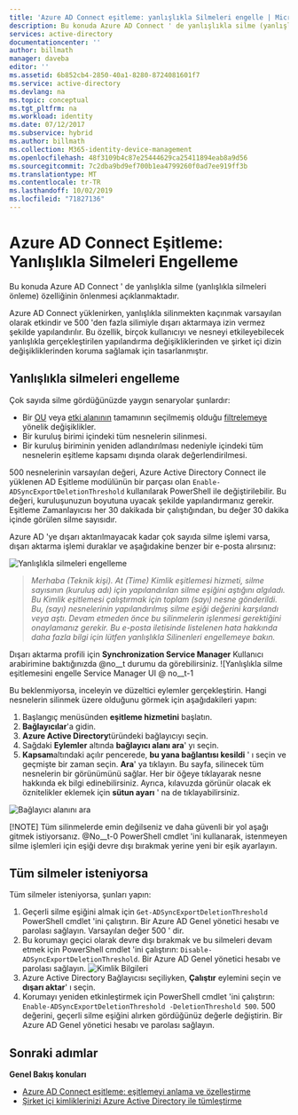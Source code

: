 ```yaml
---
title: 'Azure AD Connect eşitleme: yanlışlıkla Silmeleri engelle | Microsoft Docs'
description: Bu konuda Azure AD Connect ' de yanlışlıkla silme (yanlışlıkla silmeleri önleme) özelliğinin önlenmesi açıklanmaktadır.
services: active-directory
documentationcenter: ''
author: billmath
manager: daveba
editor: ''
ms.assetid: 6b852cb4-2850-40a1-8280-8724081601f7
ms.service: active-directory
ms.devlang: na
ms.topic: conceptual
ms.tgt_pltfrm: na
ms.workload: identity
ms.date: 07/12/2017
ms.subservice: hybrid
ms.author: billmath
ms.collection: M365-identity-device-management
ms.openlocfilehash: 48f3109b4c87e25444629ca25411894eab8a9d56
ms.sourcegitcommit: 7c2dba9bd9ef700b1ea4799260f0ad7ee919ff3b
ms.translationtype: MT
ms.contentlocale: tr-TR
ms.lasthandoff: 10/02/2019
ms.locfileid: "71827136"
---
```

# <a name="azure-ad-connect-sync-prevent-accidental-deletes"></a>Azure AD Connect Eşitleme: Yanlışlıkla Silmeleri Engelleme
Bu konuda Azure AD Connect ' de yanlışlıkla silme (yanlışlıkla silmeleri önleme) özelliğinin önlenmesi açıklanmaktadır.

Azure AD Connect yüklenirken, yanlışlıkla silinmekten kaçınmak varsayılan olarak etkindir ve 500 'den fazla silimiyle dışarı aktarmaya izin vermez şekilde yapılandırılır. Bu özellik, birçok kullanıcıyı ve nesneyi etkileyebilecek yanlışlıkla gerçekleştirilen yapılandırma değişikliklerinden ve şirket içi dizin değişikliklerinden koruma sağlamak için tasarlanmıştır.

## <a name="what-is-prevent-accidental-deletes"></a>Yanlışlıkla silmeleri engelleme
Çok sayıda silme gördüğünüzde yaygın senaryolar şunlardır:

* Bir [OU](how-to-connect-sync-configure-filtering.md#organizational-unitbased-filtering) veya [etki alanının](how-to-connect-sync-configure-filtering.md#domain-based-filtering) tamamının seçilmemiş olduğu [filtrelemeye](how-to-connect-sync-configure-filtering.md) yönelik değişiklikler.
* Bir kuruluş birimi içindeki tüm nesnelerin silinmesi.
* Bir kuruluş biriminin yeniden adlandırılması nedeniyle içindeki tüm nesnelerin eşitleme kapsamı dışında olarak değerlendirilmesi.

500 nesnelerinin varsayılan değeri, Azure Active Directory Connect ile yüklenen AD Eşitleme modülünün bir parçası olan `Enable-ADSyncExportDeletionThreshold` kullanılarak PowerShell ile değiştirilebilir. Bu değeri, kuruluşunuzun boyutuna uyacak şekilde yapılandırmanız gerekir. Eşitleme Zamanlayıcısı her 30 dakikada bir çalıştığından, bu değer 30 dakika içinde görülen silme sayısıdır.

Azure AD 'ye dışarı aktarılmayacak kadar çok sayıda silme işlemi varsa, dışarı aktarma işlemi duraklar ve aşağıdakine benzer bir e-posta alırsınız:

![Yanlışlıkla silmeleri engelleme](./media/how-to-connect-sync-feature-prevent-accidental-deletes/email.png)

> *Merhaba (Teknik kişi). At (Time) Kimlik eşitlemesi hizmeti, silme sayısının (kuruluş adı) için yapılandırılan silme eşiğini aştığını algıladı. Bu Kimlik eşitlemesi çalıştırmak için toplam (sayı) nesne gönderildi. Bu, (sayı) nesnelerinin yapılandırılmış silme eşiği değerini karşılandı veya aştı. Devam etmeden önce bu silinmelerin işlenmesi gerektiğini onaylamanız gerekir. Bu e-posta iletisinde listelenen hata hakkında daha fazla bilgi için lütfen yanlışlıkla Silinenleri engellemeye bakın.*
>
> 

Dışarı aktarma profili için **Synchronization Service Manager** Kullanıcı arabirimine baktığınızda @no__t durumu da görebilirsiniz.
![Yanlışlıkla silme eşitlemesini engelle Service Manager UI @ no__t-1

Bu beklenmiyorsa, inceleyin ve düzeltici eylemler gerçekleştirin. Hangi nesnelerin silinmek üzere olduğunu görmek için aşağıdakileri yapın:

1. Başlangıç menüsünden **eşitleme hizmetini** başlatın.
2. **Bağlayıcılar**'a gidin.
3. **Azure Active Directory**türündeki bağlayıcıyı seçin.
4. Sağdaki **Eylemler** altında **bağlayıcı alanı ara**' yı seçin.
5. **Kapsam**altındaki açılır pencerede, **bu yana bağlantısı kesildi** ' ı seçin ve geçmişte bir zaman seçin. **Ara**' ya tıklayın. Bu sayfa, silinecek tüm nesnelerin bir görünümünü sağlar. Her bir öğeye tıklayarak nesne hakkında ek bilgi edinebilirsiniz. Ayrıca, kılavuzda görünür olacak ek öznitelikler eklemek için **sütun ayarı** ' na de tıklayabilirsiniz.

![Bağlayıcı alanını ara](./media/how-to-connect-sync-feature-prevent-accidental-deletes/searchcs.png)

[!NOTE] Tüm silinmelerde emin değilseniz ve daha güvenli bir yol aşağı gitmek istiyorsanız. @No__t-0 PowerShell cmdlet 'ini kullanarak, istenmeyen silme işlemleri için eşiği devre dışı bırakmak yerine yeni bir eşik ayarlayın. 

## <a name="if-all-deletes-are-desired"></a>Tüm silmeler isteniyorsa
Tüm silmeler isteniyorsa, şunları yapın:

1. Geçerli silme eşiğini almak için `Get-ADSyncExportDeletionThreshold` PowerShell cmdlet 'ini çalıştırın. Bir Azure AD Genel yönetici hesabı ve parolası sağlayın. Varsayılan değer 500 ' dir.
2. Bu korumayı geçici olarak devre dışı bırakmak ve bu silmeleri devam etmek için PowerShell cmdlet 'ini çalıştırın: `Disable-ADSyncExportDeletionThreshold`. Bir Azure AD Genel yönetici hesabı ve parolası sağlayın.
   ![Kimlik Bilgileri](./media/how-to-connect-sync-feature-prevent-accidental-deletes/credentials.png)
3. Azure Active Directory Bağlayıcısı seçiliyken, **Çalıştır** eylemini seçin ve **dışarı aktar**' ı seçin.
4. Korumayı yeniden etkinleştirmek için PowerShell cmdlet 'ini çalıştırın: `Enable-ADSyncExportDeletionThreshold -DeletionThreshold 500`. 500 değerini, geçerli silme eşiğini alırken gördüğünüz değerle değiştirin. Bir Azure AD Genel yönetici hesabı ve parolası sağlayın.

## <a name="next-steps"></a>Sonraki adımlar
**Genel Bakış konuları**

* [Azure AD Connect eşitleme: eşitlemeyi anlama ve özelleştirme](how-to-connect-sync-whatis.md)
* [Şirket içi kimliklerinizi Azure Active Directory ile tümleştirme](whatis-hybrid-identity.md)
